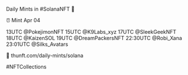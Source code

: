 Daily Mints in #SolanaNFT 🚀

⏰ Mint Apr 04

13UTC @PokejimonNFT
15UTC @K9Labs_xyz
17UTC @SleekGeekNFT
18UTC @KaizenSOL
19UTC @DreamPackersNFT
22:30UTC @Robi_Xana
23:01UTC @Silks_Avatars

🔗 thunft.com/daily-mints/solana

#NFTCollections